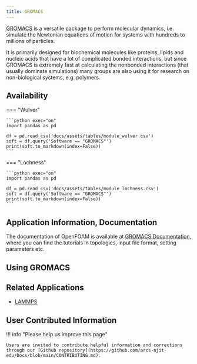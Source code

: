 ```yaml
---
title: GROMACS
---
```


[GROMACS](https://www.gromacs.org) is a versatile package to perform molecular dynamics, i.e. simulate the Newtonian equations of motion for systems with hundreds to millions of particles.

It is primarily designed for biochemical molecules like proteins, lipids and nucleic acids that have a lot of complicated bonded interactions, but since GROMACS is extremely fast at calculating the nonbonded interactions (that usually dominate simulations) many groups are also using it for research on non-biological systems, e.g. polymers.

## Availability

=== "Wulver"

    ```python exec="on"
    import pandas as pd
    
    df = pd.read_csv('docs/assets/tables/module_wulver.csv')
    soft = df.query('Software == "GROMACS"')
    print(soft.to_markdown(index=False))
    ```

=== "Lochness"

    ```python exec="on"
    import pandas as pd
    
    df = pd.read_csv('docs/assets/tables/module_lochness.csv')
    soft = df.query('Software == "GROMACS"')
    print(soft.to_markdown(index=False))
    ```

## Application Information, Documentation
The documentation of OpenFOAM is available at [GROMACS Documentation](https://manual.gromacs.org/current/index.html), where you can find the tutorials in topologies, input file format, setting parameters etc. 

## Using GROMACS

## Related Applications

* [LAMMPS](lammps.md)

## User Contributed Information

!!! info "Please help us improve this page"

    Users are invited to contribute helpful information and corrections through our [Github repository](https://github.com/arcs-njit-edu/Docs/blob/main/CONTRIBUTING.md).



